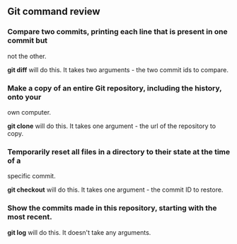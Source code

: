 
## Git command review

### Compare two commits, printing each line that is present in one commit but
not the other.

**git diff** will do this. It takes two arguments - the two commit ids to
compare.


### Make a copy of an entire Git repository, including the history, onto your
own computer.

**git clone** will do this. It takes one argument - the url of the repository to
copy. 


### Temporarily reset all files in a directory to their state at the time of a
specific commit.

**git checkout** will do this. It takes one argument - the commit ID to restore.



### Show the commits made in this repository, starting with the most recent.

**git log** will do this. It doesn't take any arguments.